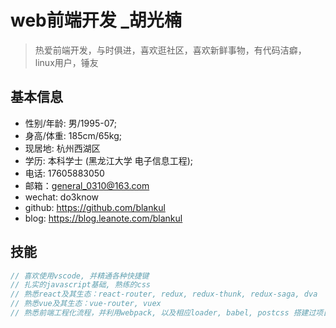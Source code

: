 # web前端开发 _胡光楠

> 热爱前端开发，与时俱进，喜欢逛社区，喜欢新鲜事物，有代码洁癖，linux用户，锤友

## 基本信息

- 性别/年龄: 男/1995-07;
- 身高/体重: 185cm/65kg;
- 现居地: 杭州西湖区
- 学历: 本科学士 (黑龙江大学 电子信息工程);
- 电话: 17605883050
- 邮箱：general_0310@163.com
- wechat: do3know
- github: https://github.com/blankul
- blog: https://blog.leanote.com/blankul

## 技能

```javascript
// 喜欢使用vscode, 并精通各种快捷键
// 扎实的javascript基础, 熟练的css
// 熟悉react及其生态：react-router, redux, redux-thunk, redux-saga, dva
// 熟悉vue及其生态：vue-router, vuex
// 熟悉前端工程化流程，并利用webpack, 以及相应loader, babel, postcss 搭建过项目脚手架
```
